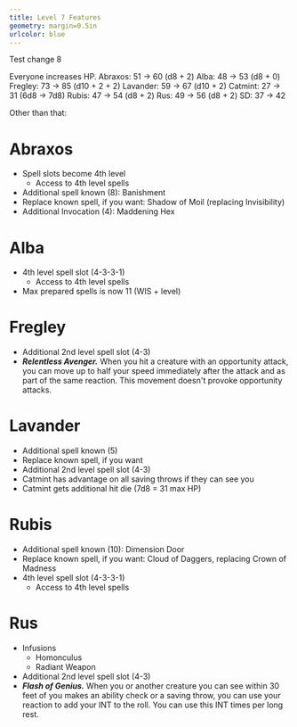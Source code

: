 ```yaml
---
title: Level 7 Features
geometry: margin=0.5in
urlcolor: blue
---
```


Test change 8

Everyone increases HP.
Abraxos: 51 -> 60 (d8 + 2)
Alba: 48 -> 53 (d8 + 0)
Fregley: 73 -> 85 (d10 + 2 + 2)
Lavander: 59 -> 67 (d10 + 2)
Catmint: 27 -> 31 (6d8 -> 7d8)
Rubis: 47 -> 54 (d8 + 2)
Rus: 49 -> 56 (d8 + 2)
SD: 37 -> 42

Other than that:

# Abraxos

- Spell slots become 4th level
  - Access to 4th level spells
- Additional spell known (8): Banishment
- Replace known spell, if you want: Shadow of Moil (replacing Invisibility)
- Additional Invocation (4): Maddening Hex

# Alba

- 4th level spell slot (4-3-3-1)
  - Access to 4th level spells
- Max prepared spells is now 11 (WIS + level)

# Fregley

- Additional 2nd level spell slot (4-3)
- **_Relentless Avenger._** When you hit a creature with an opportunity attack,
  you can move up to half your speed immediately after the attack and as part of
  the same reaction. This movement doesn't provoke opportunity attacks.

# Lavander

- Additional spell known (5)
- Replace known spell, if you want
- Additional 2nd level spell slot (4-3)
- Catmint has advantage on all saving throws if they can see you
- Catmint gets additional hit die (7d8 = 31 max HP)

# Rubis

- Additional spell known (10): Dimension Door
- Replace known spell, if you want: Cloud of Daggers, replacing Crown of Madness
- 4th level spell slot (4-3-3-1)
  - Access to 4th level spells

# Rus

- Infusions
  - Homonculus
  - Radiant Weapon
- Additional 2nd level spell slot (4-3)
- **_Flash of Genius._** When you or another creature you can see within 30 feet
  of you makes an ability check or a saving throw, you can use your reaction to
  add your INT to the roll. You can use this INT times per long rest.

